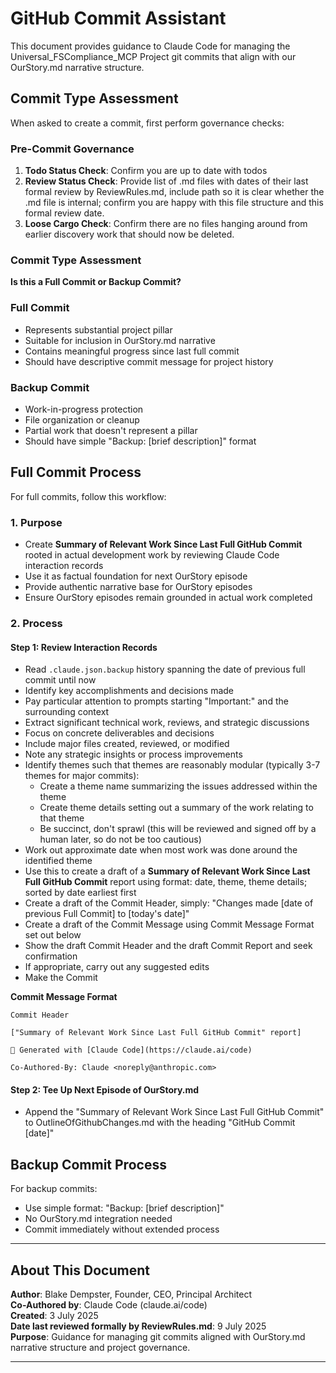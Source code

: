 # GitHub Commit Assistant

This document provides guidance to Claude Code for managing the Universal_FSCompliance_MCP Project git commits that align with our OurStory.md narrative structure.

## Commit Type Assessment

When asked to create a commit, first perform governance checks:

### Pre-Commit Governance
1. **Todo Status Check**: Confirm you are up to date with todos
2. **Review Status Check**: Provide list of .md files with dates of their last formal review by ReviewRules.md, include path so it is clear whether the .md file is internal; confirm you are happy with this file structure and this formal review date.
3. **Loose Cargo Check**: Confirm there are no files hanging around from earlier discovery work that should now be deleted.

### Commit Type Assessment
**Is this a Full Commit or Backup Commit?**

### Full Commit
- Represents substantial project pillar
- Suitable for inclusion in OurStory.md narrative
- Contains meaningful progress since last full commit
- Should have descriptive commit message for project history

### Backup Commit  
- Work-in-progress protection
- File organization or cleanup
- Partial work that doesn't represent a pillar
- Should have simple "Backup: [brief description]" format

## Full Commit Process

For full commits, follow this workflow:

### 1. Purpose
- Create **Summary of Relevant Work Since Last Full GitHub Commit** rooted in actual development work by reviewing Claude Code interaction records
- Use it as factual foundation for next OurStory episode
- Provide authentic narrative base for OurStory episodes
- Ensure OurStory episodes remain grounded in actual work completed

### 2. Process

#### Step 1: Review Interaction Records
- Read `.claude.json.backup` history spanning the date of previous full commit until now
- Identify key accomplishments and decisions made
- Pay particular attention to prompts starting "Important:" and the surrounding context
- Extract significant technical work, reviews, and strategic discussions
- Focus on concrete deliverables and decisions
- Include major files created, reviewed, or modified
- Note any strategic insights or process improvements
- Identify themes such that themes are reasonably modular (typically 3-7 themes for major commits):
  - Create a theme name summarizing the issues addressed within the theme
  - Create theme details setting out a summary of the work relating to that theme
  - Be succinct, don't sprawl (this will be reviewed and signed off by a human later, so do not be too cautious)
- Work out approximate date when most work was done around the identified theme
- Use this to create a draft of a **Summary of Relevant Work Since Last Full GitHub Commit** report using format: date, theme, theme details; sorted by date earliest first
- Create a draft of the Commit Header, simply: "Changes made [date of previous Full Commit] to [today's date]"
- Create a draft of the Commit Message using Commit Message Format set out below
- Show the draft Commit Header and the draft Commit Report and seek confirmation
- If appropriate, carry out any suggested edits
- Make the Commit

**Commit Message Format**
```
Commit Header

["Summary of Relevant Work Since Last Full GitHub Commit" report]

🤖 Generated with [Claude Code](https://claude.ai/code)

Co-Authored-By: Claude <noreply@anthropic.com>
```

#### Step 2: Tee Up Next Episode of OurStory.md

- Append the "Summary of Relevant Work Since Last Full GitHub Commit" to OutlineOfGithubChanges.md with the heading "GitHub Commit [date]"

## Backup Commit Process

For backup commits:
- Use simple format: "Backup: [brief description]"
- No OurStory.md integration needed
- Commit immediately without extended process

---

## About This Document

**Author**: Blake Dempster, Founder, CEO, Principal Architect  
**Co-Authored by**: Claude Code (claude.ai/code)  
**Created**: 3 July 2025  
**Date last reviewed formally by ReviewRules.md**: 9 July 2025  
**Purpose**: Guidance for managing git commits aligned with OurStory.md narrative structure and project governance.

---

